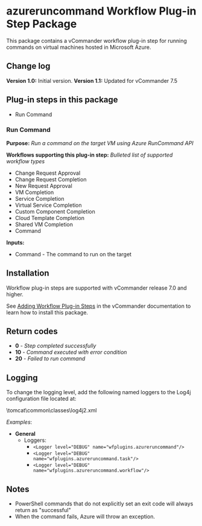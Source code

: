 # azureruncommand Workflow Plug-in Step Package

This package contains a vCommander workflow plug-in step for running commands on virtual machines hosted in Microsoft Azure.

## Change log

**Version 1.0:** Initial version.
**Version 1.1:** Updated for vCommander 7.5

## Plug-in steps in this package
+ Run Command

### Run Command
**Purpose:** *Run a command on the target VM using Azure RunCommand API*

**Workflows supporting this plug-in step:** *Bulleted list of supported workflow types*

  * Change Request Approval
  * Change Request Completion
  * New Request Approval
  * VM Completion
  * Service Completion
  * Virtual Service Completion
  * Custom Component Completion
  * Cloud Template Completion
  * Shared VM Completion
  * Command

**Inputs:**

  * Command - The command to run on the target


## Installation

Workflow plug-in steps are supported with vCommander release 7.0 and higher. 

See [Adding Workflow Plug-in Steps](http://docs.embotics.com/vCommander/Adding-Plug-In-WF-Steps.htm) in the vCommander documentation to learn how to install this package. 

## Return codes

+ **0** - *Step completed successfully*
+ **10** - *Command executed with error condition*
+ **20** - *Failed to run command*

## Logging
To change the logging level, add the following named loggers to the Log4j configuration file located at: 

<vcommander-install>\tomcat\common\classes\log4j2.xml 

*Examples*:

+ **General**
    + Loggers:
      + `<Logger level="DEBUG" name="wfplugins.azureruncommand"/>`
      + `<Logger level="DEBUG" name="wfplugins.azureruncommand.task"/>`
      + `<Logger level="DEBUG" name="wfplugins.azureruncommand.workflow"/>`


## Notes
* PowerShell commands that do not explicitly set an exit code will always return as "successful"
* When the command fails, Azure will throw an exception.
